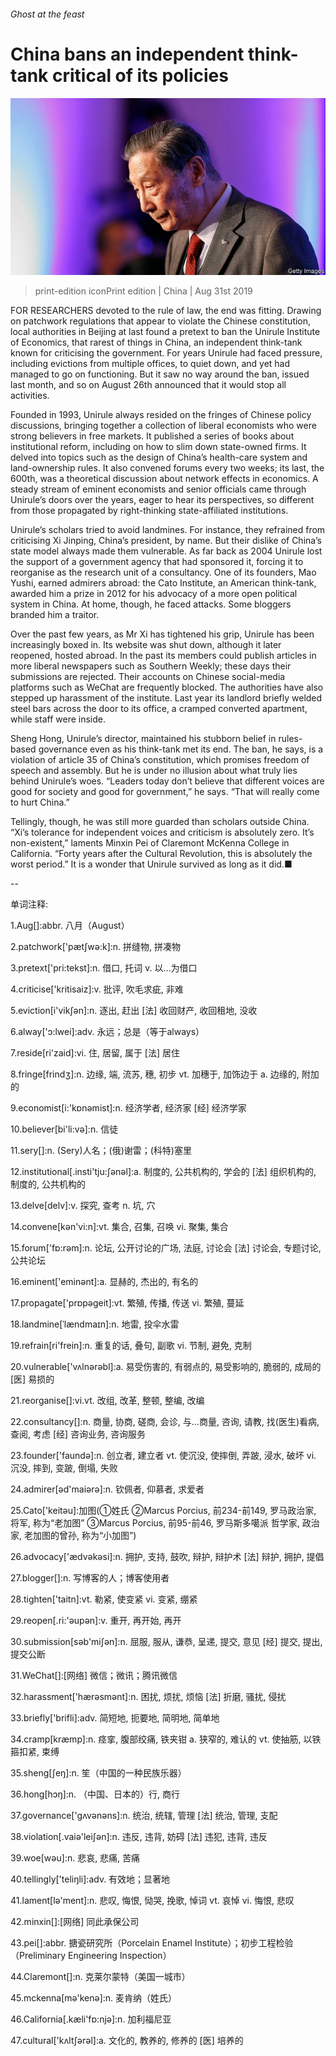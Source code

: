 ###### Ghost at the feast

# China bans an independent think-tank critical of its policies 

![image](images/20190831_CNP501.jpg) 

> print-edition iconPrint edition | China | Aug 31st 2019 

FOR RESEARCHERS devoted to the rule of law, the end was fitting. Drawing on patchwork regulations that appear to violate the Chinese constitution, local authorities in Beijing at last found a pretext to ban the Unirule Institute of Economics, that rarest of things in China, an independent think-tank known for criticising the government. For years Unirule had faced pressure, including evictions from multiple offices, to quiet down, and yet had managed to go on functioning. But it saw no way around the ban, issued last month, and so on August 26th announced that it would stop all activities. 

Founded in 1993, Unirule always resided on the fringes of Chinese policy discussions, bringing together a collection of liberal economists who were strong believers in free markets. It published a series of books about institutional reform, including on how to slim down state-owned firms. It delved into topics such as the design of China’s health-care system and land-ownership rules. It also convened forums every two weeks; its last, the 600th, was a theoretical discussion about network effects in economics. A steady stream of eminent economists and senior officials came through Unirule’s doors over the years, eager to hear its perspectives, so different from those propagated by right-thinking state-affiliated institutions. 

Unirule’s scholars tried to avoid landmines. For instance, they refrained from criticising Xi Jinping, China’s president, by name. But their dislike of China’s state model always made them vulnerable. As far back as 2004 Unirule lost the support of a government agency that had sponsored it, forcing it to reorganise as the research unit of a consultancy. One of its founders, Mao Yushi, earned admirers abroad: the Cato Institute, an American think-tank, awarded him a prize in 2012 for his advocacy of a more open political system in China. At home, though, he faced attacks. Some bloggers branded him a traitor. 

Over the past few years, as Mr Xi has tightened his grip, Unirule has been increasingly boxed in. Its website was shut down, although it later reopened, hosted abroad. In the past its members could publish articles in more liberal newspapers such as Southern Weekly; these days their submissions are rejected. Their accounts on Chinese social-media platforms such as WeChat are frequently blocked. The authorities have also stepped up harassment of the institute. Last year its landlord briefly welded steel bars across the door to its office, a cramped converted apartment, while staff were inside. 

Sheng Hong, Unirule’s director, maintained his stubborn belief in rules-based governance even as his think-tank met its end. The ban, he says, is a violation of article 35 of China’s constitution, which promises freedom of speech and assembly. But he is under no illusion about what truly lies behind Unirule’s woes. “Leaders today don’t believe that different voices are good for society and good for government,” he says. “That will really come to hurt China.” 

Tellingly, though, he was still more guarded than scholars outside China. “Xi’s tolerance for independent voices and criticism is absolutely zero. It’s non-existent,” laments Minxin Pei of Claremont McKenna College in California. “Forty years after the Cultural Revolution, this is absolutely the worst period.” It is a wonder that Unirule survived as long as it did.■ 

-- 

 单词注释:

1.Aug[]:abbr. 八月（August） 

2.patchwork['pætʃwә:k]:n. 拼缝物, 拼凑物 

3.pretext['pri:tekst]:n. 借口, 托词 v. 以...为借口 

4.criticise['kritisaiz]:v. 批评, 吹毛求疵, 非难 

5.eviction[i'vikʃәn]:n. 逐出, 赶出 [法] 收回财产, 收回租地, 没收 

6.alway['ɔ:lwei]:adv. 永远；总是（等于always） 

7.reside[ri'zaid]:vi. 住, 居留, 属于 [法] 居住 

8.fringe[frindʒ]:n. 边缘, 端, 流苏, 穗, 初步 vt. 加穗于, 加饰边于 a. 边缘的, 附加的 

9.economist[i:'kɒnәmist]:n. 经济学者, 经济家 [经] 经济学家 

10.believer[bi'li:vә]:n. 信徒 

11.sery[]:n. (Sery)人名；(俄)谢雷；(科特)塞里 

12.institutional[.insti'tju:ʃәnәl]:a. 制度的, 公共机构的, 学会的 [法] 组织机构的, 制度的, 公共机构的 

13.delve[delv]:v. 探究, 查考 n. 坑, 穴 

14.convene[kәn'vi:n]:vt. 集合, 召集, 召唤 vi. 聚集, 集合 

15.forum['fɒ:rәm]:n. 论坛, 公开讨论的广场, 法庭, 讨论会 [法] 讨论会, 专题讨论, 公共论坛 

16.eminent['eminәnt]:a. 显赫的, 杰出的, 有名的 

17.propagate['prɒpәgeit]:vt. 繁殖, 传播, 传送 vi. 繁殖, 蔓延 

18.landmine[ˈlændmaɪn]:n. 地雷, 投伞水雷 

19.refrain[ri'frein]:n. 重复的话, 叠句, 副歌 vi. 节制, 避免, 克制 

20.vulnerable['vʌlnәrәbl]:a. 易受伤害的, 有弱点的, 易受影响的, 脆弱的, 成局的 [医] 易损的 

21.reorganise[]:vi.vt. 改组, 改革, 整顿, 整编, 改编 

22.consultancy[]:n. 商量, 协商, 磋商, 会诊, 与...商量, 咨询, 请教, 找(医生)看病, 查阅, 考虑 [经] 咨询业务, 咨询服务 

23.founder['faundә]:n. 创立者, 建立者 vt. 使沉没, 使摔倒, 弄跛, 浸水, 破坏 vi. 沉没, 摔到, 变跛, 倒塌, 失败 

24.admirer[әd'maiәrә]:n. 钦佩者, 仰慕者, 求爱者 

25.Cato['keitәu]:加图(①姓氏 ②Marcus Porcius, 前234-前149, 罗马政治家, 将军, 称为“老加图” ③Marcus Porcius, 前95-前46, 罗马斯多噶派 哲学家, 政治家, 老加图的曾孙, 称为“小加图”) 

26.advocacy['ædvәkәsi]:n. 拥护, 支持, 鼓吹, 辩护, 辩护术 [法] 辩护, 拥护, 提倡 

27.blogger[]:n. 写博客的人；博客使用者 

28.tighten['taitn]:vt. 勒紧, 使变紧 vi. 变紧, 绷紧 

29.reopen[.ri:'әupәn]:v. 重开, 再开始, 再开 

30.submission[sәb'miʃәn]:n. 屈服, 服从, 谦恭, 呈递, 提交, 意见 [经] 提交, 提出, 提交公断 

31.WeChat[]:[网络] 微信；微讯；腾讯微信 

32.harassment['hærәsmәnt]:n. 困扰, 烦扰, 烦恼 [法] 折磨, 骚扰, 侵扰 

33.briefly['brifli]:adv. 简短地, 扼要地, 简明地, 简单地 

34.cramp[kræmp]:n. 痉挛, 腹部绞痛, 铁夹钳 a. 狭窄的, 难认的 vt. 使抽筋, 以铁箍扣紧, 束缚 

35.sheng[ʃeŋ]:n. 笙（中国的一种民族乐器） 

36.hong[hɔŋ]:n. （中国、日本的）行, 商行 

37.governance['gʌvәnәns]:n. 统治, 统辖, 管理 [法] 统治, 管理, 支配 

38.violation[.vaiә'leiʃәn]:n. 违反, 违背, 妨碍 [法] 违犯, 违背, 违反 

39.woe[wәu]:n. 悲哀, 悲痛, 苦痛 

40.tellingly['teliŋli]:adv. 有效地；显著地 

41.lament[lә'ment]:n. 悲叹, 悔恨, 恸哭, 挽歌, 悼词 vt. 哀悼 vi. 悔恨, 悲叹 

42.minxin[]:[网络] 同此承保公司 

43.pei[]:abbr. 搪瓷研究所（Porcelain Enamel Institute）；初步工程检验（Preliminary Engineering Inspection） 

44.Claremont[]:n. 克莱尔蒙特（美国一城市） 

45.mckenna[mә'kenә]:n. 麦肯纳（姓氏） 

46.California[.kæli'fɒ:njә]:n. 加利福尼亚 

47.cultural['kʌltʃәrәl]:a. 文化的, 教养的, 修养的 [医] 培养的 

